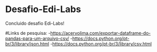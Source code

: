 # Desafio-Edi-Labs
Concluido desafio Edi-Labs!

#Links de pesquisa:
	-https://acervolima.com/exportar-dataframe-do-pandas-para-um-arquivo-csv/
	-https://docs.python.org/pt-br/3/library/json.html
	-https://docs.python.org/pt-br/3/library/csv.html
